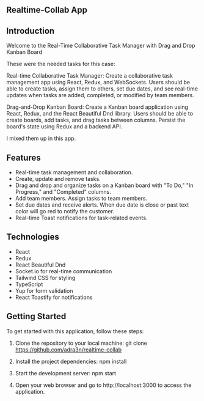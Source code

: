 ## Realtime-Collab App

## Introduction

Welcome to the Real-Time Collaborative Task Manager with Drag and Drop Kanban Board

These were the needed tasks for this case:

Real-time Collaborative Task Manager:
Create a collaborative task management app using React, Redux, and WebSockets. Users should be able to create tasks, assign them to others, set due dates, and see real-time updates when tasks are added, completed, or modified by team members.

Drag-and-Drop Kanban Board:
Create a Kanban board application using React, Redux, and the React Beautiful Dnd library. Users should be able to create boards, add tasks, and drag tasks between columns. Persist the board's state using Redux and a backend API.

I mixed them up in this app.

## Features

- Real-time task management and collaboration.
- Create, update and remove tasks.
- Drag and drop and organize tasks on a Kanban board with "To Do," "In Progress," and "Completed" columns.
- Add team members. Assign tasks to team members.
- Set due dates and receive alerts. When due date is close or past text color will go red to notify the customer.
- Real-time Toast notifications for task-related events.

## Technologies

- React
- Redux
- React Beautiful Dnd
- Socket.io for real-time communication
- Tailwind CSS for styling
- TypeScript
- Yup for form validation
- React Toastify for notifications

## Getting Started

To get started with this application, follow these steps:

1. Clone the repository to your local machine:
   git clone https://github.com/adra3n/realtime-collab

2. Install the project dependencies:
   npm install

3. Start the development server:
   npm start

4. Open your web browser and go to http://localhost:3000 to access the application.
